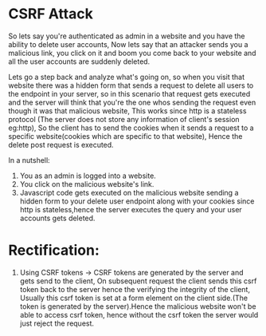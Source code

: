 # CSRF Attack

So lets say you're authenticated as admin in a website and you have the ability to delete user accounts, Now lets say that an attacker sends you a malicious link, you click on it and boom you come back to your website and all the user accounts are suddenly deleted.

Lets go a step back and analyze what's going on, so when you visit that website there was a hidden form that sends a request to delete all users to the endpoint in your server, so in this scenario that request gets executed and the server will think that you're the one whos sending the request even though it was that malicious website, This works since http is a stateless protocol (The server does not store any information of client's session eg:http), So the client has to send the cookies when it sends a request to a specific website(cookies which are specific to that website), Hence the delete post request is executed.

In a nutshell:
1) You as an admin is logged into a website.
2) You click on the malicious website's link.
3) Javascript code gets executed on the malicious website sending a hidden form to your delete user endpoint along with your cookies since http is stateless,hence the server executes the query and your user accounts gets deleted.

# Rectification:

1) Using CSRF tokens ->  CSRF tokens are generated by the server and gets send to the client, On subsequent request the client sends this csrf token back to the server hence the verifying the integrity of the client, Usually this csrf token is set at a form element on the client side.(The token is generated by the server).Hence the malicious website won't be able to access csrf token, hence without the csrf token the server would just reject the request.